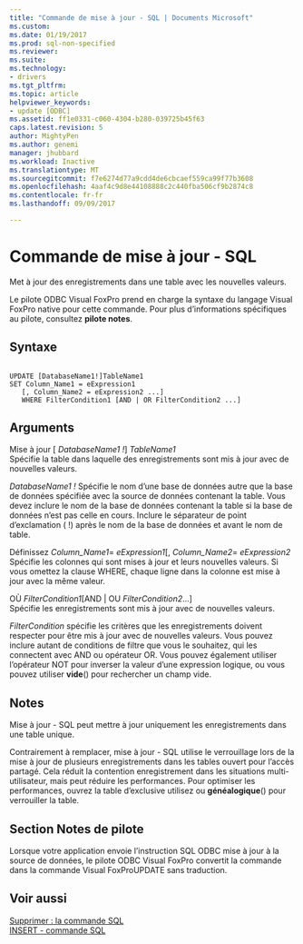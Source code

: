 ```yaml
---
title: "Commande de mise à jour - SQL | Documents Microsoft"
ms.custom: 
ms.date: 01/19/2017
ms.prod: sql-non-specified
ms.reviewer: 
ms.suite: 
ms.technology:
- drivers
ms.tgt_pltfrm: 
ms.topic: article
helpviewer_keywords:
- update [ODBC]
ms.assetid: ff1e0331-c060-4304-b280-039725b45f63
caps.latest.revision: 5
author: MightyPen
ms.author: genemi
manager: jhubbard
ms.workload: Inactive
ms.translationtype: MT
ms.sourcegitcommit: f7e6274d77a9cdd4de6cbcaef559ca99f77b3608
ms.openlocfilehash: 4aaf4c9d8e44108888c2c440fba506cf9b2874c8
ms.contentlocale: fr-fr
ms.lasthandoff: 09/09/2017

---
```

# <a name="update---sql-command"></a>Commande de mise à jour - SQL
Met à jour des enregistrements dans une table avec les nouvelles valeurs.  
  
 Le pilote ODBC Visual FoxPro prend en charge la syntaxe du langage Visual FoxPro native pour cette commande. Pour plus d’informations spécifiques au pilote, consultez **pilote notes**.  
  
## <a name="syntax"></a>Syntaxe  
  
```  
  
UPDATE [DatabaseName1!]TableName1  
SET Column_Name1 = eExpression1  
   [, Column_Name2 = eExpression2 ...]  
   WHERE FilterCondition1 [AND | OR FilterCondition2 ...]  
```  
  
## <a name="arguments"></a>Arguments  
 Mise à jour [ *DatabaseName1 !*] *TableName1*  
 Spécifie la table dans laquelle des enregistrements sont mis à jour avec de nouvelles valeurs.  
  
 *DatabaseName1 !* Spécifie le nom d’une base de données autre que la base de données spécifiée avec la source de données contenant la table. Vous devez inclure le nom de la base de données contenant la table si la base de données n’est pas celle en cours. Inclure le séparateur de point d’exclamation ( !) après le nom de la base de données et avant le nom de table.  
  
 Définissez *Column_Name1*= *eExpression1*[, *Column_Name2*= *eExpression2*  
 Spécifie les colonnes qui sont mises à jour et leurs nouvelles valeurs. Si vous omettez la clause WHERE, chaque ligne dans la colonne est mise à jour avec la même valeur.  
  
 OÙ *FilterCondition1*[AND &#124; OU *FilterCondition2*...]  
 Spécifie les enregistrements sont mis à jour avec de nouvelles valeurs.  
  
 *FilterCondition* spécifie les critères que les enregistrements doivent respecter pour être mis à jour avec de nouvelles valeurs. Vous pouvez inclure autant de conditions de filtre que vous le souhaitez, qui les connectent avec AND ou opérateur OR. Vous pouvez également utiliser l’opérateur NOT pour inverser la valeur d’une expression logique, ou vous pouvez utiliser **vide**() pour rechercher un champ vide.  
  
## <a name="remarks"></a>Notes  
 Mise à jour - SQL peut mettre à jour uniquement les enregistrements dans une table unique.  
  
 Contrairement à remplacer, mise à jour - SQL utilise le verrouillage lors de la mise à jour de plusieurs enregistrements dans les tables ouvert pour l’accès partagé. Cela réduit la contention enregistrement dans les situations multi-utilisateur, mais peut réduire les performances. Pour optimiser les performances, ouvrez la table d’exclusive utilisez ou **généalogique**() pour verrouiller la table.  
  
## <a name="driver-remarks"></a>Section Notes de pilote  
 Lorsque votre application envoie l’instruction SQL ODBC mise à jour à la source de données, le pilote ODBC Visual FoxPro convertit la commande dans la commande Visual FoxProUPDATE sans traduction.  
  
## <a name="see-also"></a>Voir aussi  
 [Supprimer : la commande SQL](../../odbc/microsoft/delete-sql-command.md)   
 [INSERT - commande SQL](../../odbc/microsoft/insert-sql-command.md)

